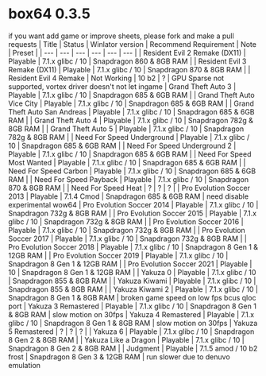 # box64 0.3.5
if you want add game or improve sheets, please fork and make a pull requests
| Title | Status | Winlator version | Recommend Requirement | Note | Preset |
| --- | --- | --- | --- | --- | --- |
| Resident Evil 2 Remake (DX11) | Playable | 7.1.x glibc / 10 | Snapdragon 860 & 8GB RAM |
| Resident Evil 3 Remake (DX11) | Playable | 7.1.x glibc / 10 | Snapdragon 870 & 8GB RAM |
| Resident Evil 4 Remake | Not Working | 10 b2 | ? | GPU Sparse not supported, vortex driver doesn't not let ingame
| Grand Theft Auto 3 | Playable | 7.1.x glibc / 10 | Snapdragon 685 & 6GB RAM |
| Grand Theft Auto Vice City | Playable | 7.1.x glibc / 10 | Snapdragon 685 & 6GB RAM |
| Grand Theft Auto San Andreas | Playable | 7.1.x glibc / 10 | Snapdragon 685 & 6GB RAM |
| Grand Theft Auto 4 | Playable | 7.1.x glibc / 10 | Snapdragon 782g & 8GB RAM |
| Grand Theft Auto 5 | Playable | 7.1.x glibc / 10 | Snapdragon 782g & 8GB RAM |
| Need For Speed Underground | Playable | 7.1.x glibc / 10 | Snapdragon 685 & 6GB RAM |
| Need For Speed Underground 2 | Playable | 7.1.x glibc / 10 | Snapdragon 685 & 6GB RAM |
| Need For Speed Most Wanted | Playable | 7.1.x glibc / 10 | Snapdragon 685 & 6GB RAM |
| Need For Speed Carbon | Playable | 7.1.x glibc / 10 | Snapdragon 685 & 6GB RAM |
| Need For Speed Payback | Playable | 7.1.x glibc / 10 | Snapdragon 870 & 8GB RAM |
| Need For Speed Heat | ? | ? | ? |
| Pro Evolution Soccer 2013 | Playable | 7.1.4 Cmod | Snapdragon 685 & 6GB RAM | need disable experimental wow64
| Pro Evolution Soccer 2014 | Playable | 7.1.x glibc / 10 | Snapdragon 732g & 8GB RAM | 
| Pro Evolution Soccer 2015 | Playable | 7.1.x glibc / 10 | Snapdragon 732g & 8GB RAM | 
| Pro Evolution Soccer 2016 | Playable | 7.1.x glibc / 10 | Snapdragon 732g & 8GB RAM | 
| Pro Evolution Soccer 2017 | Playable | 7.1.x glibc / 10 | Snapdragon 732g & 8GB RAM | 
| Pro Evolution Soccer 2018 | Playable | 7.1.x glibc / 10 | Snapdragon 8 Gen 1 & 12GB RAM | 
| Pro Evolution Soccer 2019 | Playable | 7.1.x glibc / 10 | Snapdragon 8 Gen 1 & 12GB RAM | 
| Pro Evolution Soccer 2021 | Playable | 10 | Snapdragon 8 Gen 1 & 12GB RAM | 
| Yakuza 0 | Playable | 7.1.x glibc / 10 | Snapdragon 855 & 8GB RAM |
| Yakuza Kiwami | Playable | 7.1.x glibc / 10 | Snapdragon 855 & 8GB RAM |
| Yakuza Kiwami 2 | Playable | 7.1.x glibc / 10 | Snapdragon 8 Gen 1 & 8GB RAM | broken game speed on low fps bcus qloc port
| Yakuza 3 Remastered | Playable | 7.1.x glibc / 10 | Snapdragon 8 Gen 1 & 8GB RAM | slow motion on 30fps
| Yakuza 4 Remastered | Playable | 7.1.x glibc / 10 | Snapdragon 8 Gen 1 & 8GB RAM | slow motion on 30fps
| Yakuza 5 Remastered | ? | ? | ? |
| Yakuza 6 | Playable | 7.1.x glibc / 10 | Snapdragon 8 Gen 2 & 8GB RAM |
| Yakuza Like a Dragon | Playable | 7.1.x glibc / 10 | Snapdragon 8 Gen 2 & 8GB RAM |
| Judgment | Playable | 7.1.5 amod / 10 b2 frost | Snapdragon 8 Gen 3 & 12GB RAM | run slower due to denuvo emulation

